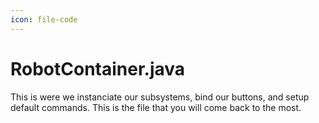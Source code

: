 ```yaml
---
icon: file-code
---
```


# RobotContainer.java

This is were we instanciate our subsystems, bind our buttons, and setup default commands. This is the file that you will come back to the most.